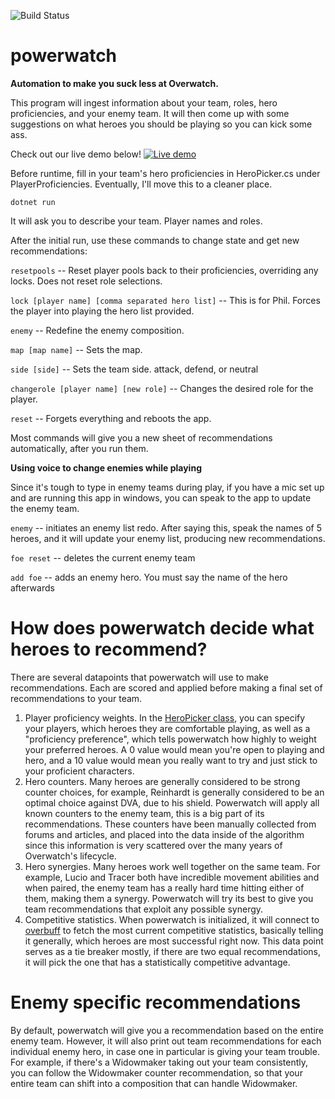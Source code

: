 ![Build Status](https://github.com/peppajoke/powerwatch/actions/workflows/dotnet.yml/badge.svg)

# powerwatch

**Automation to make you suck less at Overwatch.**

This program will ingest information about your team, roles, hero proficiencies, and your enemy team. It will then come up with some suggestions on what heroes you should be playing so you can kick some ass.

Check out our live demo below!
[![Live demo](https://img.youtube.com/vi/8g6DjE4f48M/0.jpg)](https://www.youtube.com/watch?v=8g6DjE4f48M)


Before runtime, fill in your team's hero proficiencies in HeroPicker.cs under PlayerProficiencies. Eventually, I'll move this to a cleaner place.

`dotnet run`

It will ask you to describe your team. Player names and roles.

After the initial run, use these commands to change state and get new recommendations:

`resetpools` -- Reset player pools back to their proficiencies, overriding any locks. Does not reset role selections.

`lock [player name] [comma separated hero list]` -- This is for Phil. Forces the player into playing the hero list provided.

`enemy` -- Redefine the enemy composition.

`map [map name]` -- Sets the map.

`side [side]` -- Sets the team side. attack, defend, or neutral

`changerole [player name] [new role]` -- Changes the desired role for the player.

`reset` -- Forgets everything and reboots the app.

Most commands will give you a new sheet of recommendations automatically, after you run them.

**Using voice to change enemies while playing**

Since it's tough to type in enemy teams during play, if you have a mic set up and are running this app in windows, you can speak to the app to update the enemy team.


`enemy` -- initiates an enemy list redo. After saying this, speak the names of 5 heroes, and it will update your enemy list, producing new recommendations.

`foe reset` -- deletes the current enemy team

`add foe` -- adds an enemy hero. You must say the name of the hero afterwards

# How does powerwatch decide what heroes to recommend?
There are several datapoints that powerwatch will use to make recommendations. Each are scored and applied before making a final set of recommendations to your team.

1. Player proficiency weights. In the [HeroPicker class](https://github.com/peppajoke/powerwatch/blob/main/powerwatch/HeroPicker.cs#L8), you can specify your players, which heroes they are comfortable playing, as well as a "proficiency preference", which tells powerwatch how highly to weight your preferred heroes. A 0 value would mean you're open to playing and hero, and a 10 value would mean you really want to try and just stick to your proficient characters.
2. Hero counters. Many heroes are generally considered to be strong counter choices, for example, Reinhardt is generally considered to be an optimal choice against DVA, due to his shield. Powerwatch will apply all known counters to the enemy team, this is a big part of its recommendations. These counters have been manually collected from forums and articles, and placed into the data inside of the algorithm since this information is very scattered over the many years of Overwatch's lifecycle.
3. Hero synergies. Many heroes work well together on the same team. For example, Lucio and Tracer both have incredible movement abilities and when paired, the enemy team has a really hard time hitting either of them, making them a synergy. Powerwatch will try its best to give you team recommendations that exploit any possible synergy.
4. Competitive statistics. When powerwatch is initialized, it will connect to [overbuff](https://www.overbuff.com/heroes?platform=pc&timeWindow=month) to fetch the most current competitive statistics, basically telling it generally, which heroes are most successful right now. This data point serves as a tie breaker mostly, if there are two equal recommendations, it will pick the one that has a statistically competitive advantage.

# Enemy specific recommendations
By default, powerwatch will give you a recommendation based on the entire enemy team. However, it will also print out team recommendations for each individual enemy hero, in case one in particular is giving your team trouble. For example, if there's a Widowmaker taking out your team consistently, you can follow the Widowmaker counter recommendation, so that your entire team can shift into a composition that can handle Widowmaker.

